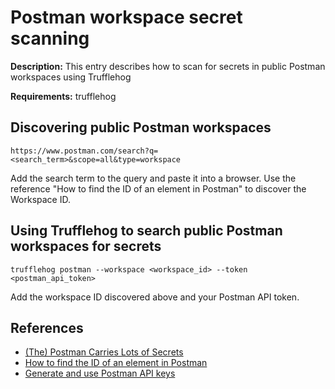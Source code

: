 # Postman workspace secret scanning

**Description:** This entry describes how to scan for secrets in public Postman workspaces using Trufflehog

**Requirements:** trufflehog

## Discovering public Postman workspaces

```
https://www.postman.com/search?q=<search_term>&scope=all&type=workspace
```

Add the search term to the query and paste it into a browser. Use the reference "How to find the ID of an element in Postman" to discover the Workspace ID.

## Using Trufflehog to search public Postman workspaces for secrets

```
trufflehog postman --workspace <workspace_id> --token <postman_api_token>
```

Add the workspace ID discovered above and your Postman API token.
  
## References
* [(The) Postman Carries Lots of Secrets](https://trufflesecurity.com/blog/postman-carries-lots-of-secrets)
* [How to find the ID of an element in Postman](https://support.postman.com/hc/en-us/articles/5063785095319-How-to-find-the-ID-of-an-element-in-Postman)
* [Generate and use Postman API keys](https://learning.postman.com/docs/developer/postman-api/authentication/)
